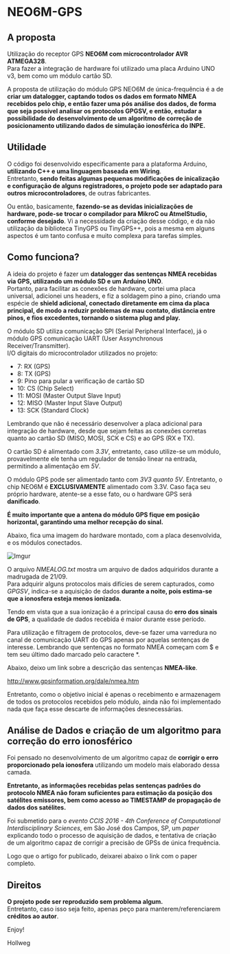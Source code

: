 # NEO6M-GPS

## A proposta

Utilização do receptor GPS **NEO6M com microcontrolador AVR ATMEGA328**. </br>
Para fazer a integração de hardware foi utilizado uma placa Arduino UNO v3, bem como um módulo cartão SD. 

A proposta de utilização do módulo GPS NEO6M de única-frequência é a de **criar um datalogger, captando todos os dados em formato NMEA recebidos pelo chip, e então 
fazer uma pós análise dos dados, de forma que seja possível analisar os protocolos GPGSV, e então, estudar a possibilidade do desenvolvimento de um algoritmo de
correção de posicionamento utilizando dados de simulação ionosférica do INPE.**

## Utilidade

O código foi desenvolvido especificamente para a plataforma Arduino, **utilizando C++ e uma linguagem baseada em Wiring**. </br>
Entretanto, **sendo feitas algumas pequenas modificações de inicalização e configuração de alguns registradores, o projeto pode ser adaptado para outros microcontroladores**, de outras fabricantes. </br>

Ou então, basicamente, **fazendo-se as devidas inicializações de hardware, pode-se trocar o compilador para MikroC ou AtmelStudio, conforme desejado**. Vi a necessidade da criação desse código, e da não utilização da biblioteca TinyGPS ou TinyGPS++, pois a mesma em alguns aspectos é um tanto confusa e muito complexa para tarefas simples. </br>

## Como funciona?

A ideia do projeto é fazer um **datalogger das sentenças NMEA recebidas via GPS, utilizando um módulo SD e um Arduino UNO**. </br>
Portanto, para facilitar as conexões de hardware, cortei uma placa universal, adicionei uns headers, e fiz a soldagem pino a pino, criando uma espécie de **shield adicional, conectado diretamente em cima da placa principal, de modo a reduzir problemas de mau contato, distância entre pinos, e fios excedentes, tornando o sistema plug and play.**

O módulo SD utiliza comunicação SPI (Serial Peripheral Interface), já o módulo GPS comunicação UART (User Assynchronous Receiver/Transmitter). </br>
I/O digitais do microcontrolador utilizados no projeto:

- 7: RX (GPS)
- 8: TX (GPS)
- 9: Pino para pular a verificação de cartão SD
- 10: CS (Chip Select)
- 11: MOSI (Master Output Slave Input)
- 12: MISO (Master Input Slave Output)
- 13: SCK (Standard Clock)

Lembrando que não é necessário desenvolver a placa adicional para integração de hardware, desde que sejam feitas as conexões corretas quanto ao cartão SD (MISO, MOSI, SCK e CS) e ao GPS (RX e TX). 

O cartão SD é alimentado com _3.3V_, entretanto, caso utilize-se um módulo, provavelmente ele tenha um regulador de tensão linear na entrada, permitindo a alimentação em _5V_. 

O módulo GPS pode ser alimentado tanto com _3V3 quanto 5V_. Entretanto, o chip NEO6M é **EXCLUSIVAMENTE** alimentado com 3.3V. 
Caso faça seu próprio hardware, atente-se a esse fato, ou o hardware GPS será **danificado**. 

**É muito importante que a antena do módulo GPS fique em posição horizontal, garantindo uma melhor recepção do sinal.**

Abaixo, fica uma imagem do hardware montado, com a placa desenvolvida, e os módulos conectados.

![Imgur](http://i.imgur.com/2gs1L0m.jpg)

O arquivo _NMEALOG.txt_ mostra um arquivo de dados adquiridos durante a madrugada de 21/09. </br>
Para adquirir alguns protocolos mais difícies de serem capturados, como _GPGSV_, indica-se a aquisição de dados **durante a noite, pois estima-se que a ionosfera esteja menos ionizada.**

Tendo em vista que a sua ionização é a principal causa do **erro dos sinais de GPS**, a qualidade de dados recebida é maior durante esse período. </br>

Para utilização e filtragem de protocolos, deve-se fazer uma varredura no canal de comunicação UART do GPS apenas por aquelas sentenças de interesse. Lembrando que sentenças no formato NMEA começam com $ e tem seu último dado marcado pelo caractere \*.

Abaixo, deixo um link sobre a descrição das sentenças **NMEA-like**.

http://www.gpsinformation.org/dale/nmea.htm

Entretanto, como o objetivo inicial é apenas o recebimento e armazenagem de todos os protocolos recebidos pelo módulo, ainda não foi implementado nada que faça esse descarte de informações desnecessárias. 

## Análise de Dados e criação de um algoritmo para correção do erro ionosférico

Foi pensado no desenvolvimento de um algoritmo capaz de **corrigir o erro proporcionado pela ionosfera** utilizando um modelo mais elaborado dessa camada. 

**Entretanto, as informações recebidas pelas sentenças padrões do protocolo NMEA não foram
suficientes para estimação da posição dos satélites emissores, bem como acesso ao TIMESTAMP de propagação de dados dos satélites.**

Foi submetido para o _evento CCIS 2016 - 4th Conference of Computational Interdisciplinary Sciences_, em São José dos Campos, SP, um _paper_ explicando todo o processo de aquisição de dados, e tentativa de criação de um algoritmo capaz de corrigir a precisão de GPSs de única frequência. 

Logo que o artigo for publicado, deixarei abaixo o link com o paper completo.


## Direitos

**O projeto pode ser reproduzido sem problema algum.** </br>
Entretanto, caso isso seja feito, apenas peço para manterem/referenciarem **créditos ao autor**.

Enjoy!

Hollweg

